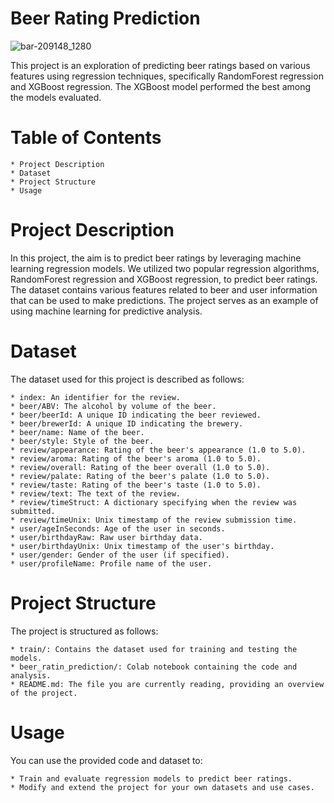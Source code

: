 # Beer Rating Prediction

![bar-209148_1280](https://github.com/shivankb/beer_case_study/assets/121177364/ece090f9-ced6-4a30-8459-2582d7a7d92a)

This project is an exploration of predicting beer ratings based on various features using regression techniques, specifically RandomForest regression and XGBoost regression. The XGBoost model performed the best among the models evaluated.

# Table of Contents
    * Project Description
    * Dataset
    * Project Structure
    * Usage
    
# Project Description
In this project, the aim is to predict beer ratings by leveraging machine learning regression models. We utilized two popular regression algorithms, RandomForest regression and XGBoost regression, to predict beer ratings. The dataset contains various features related to beer and user information that can be used to make predictions. The project serves as an example of using machine learning for predictive analysis.

# Dataset
The dataset used for this project is described as follows:

    * index: An identifier for the review.
    * beer/ABV: The alcohol by volume of the beer.
    * beer/beerId: A unique ID indicating the beer reviewed.
    * beer/brewerId: A unique ID indicating the brewery.
    * beer/name: Name of the beer.
    * beer/style: Style of the beer.
    * review/appearance: Rating of the beer's appearance (1.0 to 5.0).
    * review/aroma: Rating of the beer's aroma (1.0 to 5.0).
    * review/overall: Rating of the beer overall (1.0 to 5.0).
    * review/palate: Rating of the beer's palate (1.0 to 5.0).
    * review/taste: Rating of the beer's taste (1.0 to 5.0).
    * review/text: The text of the review.
    * review/timeStruct: A dictionary specifying when the review was submitted.
    * review/timeUnix: Unix timestamp of the review submission time.
    * user/ageInSeconds: Age of the user in seconds.
    * user/birthdayRaw: Raw user birthday data.
    * user/birthdayUnix: Unix timestamp of the user's birthday.
    * user/gender: Gender of the user (if specified).
    * user/profileName: Profile name of the user.

# Project Structure
The project is structured as follows:

    * train/: Contains the dataset used for training and testing the models.
    * beer_ratin_prediction/: Colab notebook containing the code and analysis.
    * README.md: The file you are currently reading, providing an overview of the project.

# Usage
You can use the provided code and dataset to:

    * Train and evaluate regression models to predict beer ratings.
    * Modify and extend the project for your own datasets and use cases.
